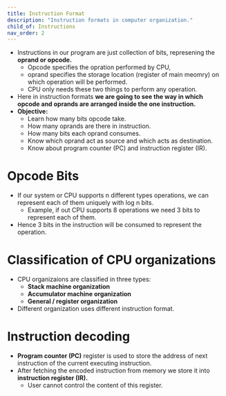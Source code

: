 ```yaml
---
title: Instruction Format
description: "Instruction formats in computer organization."
child_of: Instructions
nav_order: 2
---
```


- Instructions in our program are just collection of bits, represening the **oprand or opcode.**
    - Opcode specifies the opration performed by CPU,
    - oprand specifies the storage location (register of main meomry) on which operation will be performed.
    - CPU only needs these two things to perform any operation.
- Here in instruction formats **we are going to see the way in which opcode and oprands are arranged inside the one instruction.**
- **Objective:**
    - Learn how many bits opcode take.
    - How many oprands are there in instruction.
    - How many bits each oprand consumes.
    - Know which oprand act as source and which acts as destination.
    - Know about program counter (PC) and instruction register (IR).

# Opcode Bits

- If our system or CPU supports n different types operations, we can represent each of them uniquely with log n bits.
    - Example, if out CPU supports 8 operations we need 3 bits to represent each of them.
- Hence 3 bits in the instruction will be consumed to represent the operation.

# Classification of CPU organizations

- CPU organizaions are classified in three types:
    - **Stack machine organization**
    - **Accumulator machine organization**
    - **General / register organization**
- Different organization uses different instruction format.

# Instruction decoding

- **Program counter (PC)** register is used to store the address of next instruction of the current executing instruction.
- After fetching the encoded instruction from memory we store it into **instruction register (IR).**
    - User cannot control the content of this register.
